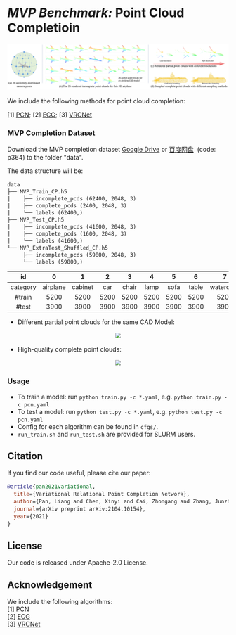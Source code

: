 # *MVP Benchmark:* Point Cloud Completioin
<p align="center"> 
<img src="images/mvp.png">
</p>


We include the following methods for point cloud completion:

[1] [PCN](https://github.com/wentaoyuan/pcn); [2] [ECG](https://github.com/paul007pl/ECG); [3] [VRCNet](https://github.com/paul007pl/VRCNet)


### MVP Completion Dataset
<!-- Download the MVP completion dataset by the following commands:
```
cd data; sh download_data.sh
``` -->
Download the MVP completion dataset [Google Drive](https://drive.google.com/drive/folders/1XxZ4M_dOB3_OG1J6PnpNvrGTie5X9Vk_) or [百度网盘](https://pan.baidu.com/s/18pli79KSGGsWQ8FPiSW9qg)&nbsp;&nbsp;(code: p364) to the folder "data".

The data structure will be:
```
data
├── MVP_Train_CP.h5
|    ├── incomplete_pcds (62400, 2048, 3)
|    ├── complete_pcds (2400, 2048, 3)
|    └── labels (62400,)
├── MVP_Test_CP.h5
|    ├── incomplete_pcds (41600, 2048, 3)
|    ├── complete_pcds (1600, 2048, 3)
|    └── labels (41600,)
└── MVP_ExtraTest_Shuffled_CP.h5
     ├── incomplete_pcds (59800, 2048, 3)
     └── labels (59800,)
```

| id | 0 | 1 | 2 | 3 | 4 | 5 | 6 | 7 | 8 | 9 | 10 | 11 | 12 | 13 | 14 | 15 |
|:----:|:----:|:----:|:----:|:----:|:----:|:----:|:----:|:----:|:----:|:----:|:----:|:----:|:----:|:----:|:----:|:----:|
| category | airplane | cabinet | car | chair | lamp | sofa | table | watercraft | bed | bench | bookshelf | bus | guitar | motorbike | pistol | skateboard | 
| \#train  | 5200 | 5200 | 5200 | 5200 | 5200 | 5200 | 5200 | 5200 | 2600 | 2600 | 2600 | 2600 | 2600 | 2600 | 2600 | 2600 |
| \#test  | 3900 | 3900 | 3900 | 3900 | 3900 | 3900 | 3900 | 3900 | 1300 | 1300 | 1300 | 1300 | 1300 | 1300 | 1300 | 1300 |


+ Different partial point clouds for the same CAD Model:
<p align="center"> 
<img src="images/partial_pcds.gif", style="zoom: 75%;">
</p>

+ High-quality complete point clouds:
<p align="center"> 
<img src="images/complete_pcds.gif", style="zoom: 75%;">
</p>

<!-- 
**Partial point clouds** & **Complete point clouds**

<center>
  <figure>
    <img src="images/partial_pcds.gif", width=450>
    <img src="images/complete_pcds.gif", width=450>
  </figure>
</center> -->


### Usage
+ To train a model: run `python train.py -c *.yaml`, e.g. `python train.py -c pcn.yaml`
+ To test a model: run `python test.py -c *.yaml`, e.g. `python test.py -c pcn.yaml`
+ Config for each algorithm can be found in `cfgs/`.
+ `run_train.sh` and `run_test.sh` are provided for SLURM users. 


## Citation
If you find our code useful, please cite our paper:
```bibtex
@article{pan2021variational,
  title={Variational Relational Point Completion Network},
  author={Pan, Liang and Chen, Xinyi and Cai, Zhongang and Zhang, Junzhe and Zhao, Haiyu and Yi, Shuai and Liu, Ziwei},
  journal={arXiv preprint arXiv:2104.10154},
  year={2021}
}
```


## License
Our code is released under Apache-2.0 License.


## Acknowledgement
We include the following algorithms:  
[1] [PCN](https://github.com/wentaoyuan/pcn)    
[2] [ECG](https://github.com/paul007pl/ECG)    
[3] [VRCNet](https://github.com/paul007pl/VRCNet)   

